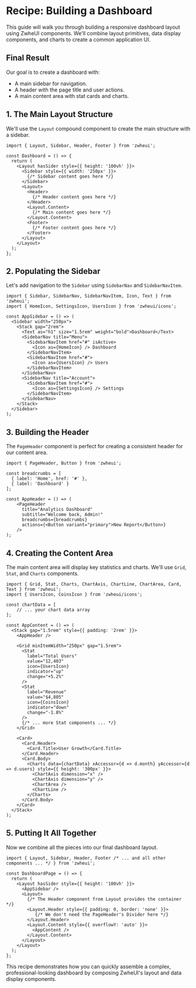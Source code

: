 # Recipe: Building a Dashboard

This guide will walk you through building a responsive dashboard layout using ZwheUI components. We'll combine layout primitives, data display components, and charts to create a common application UI.

## Final Result

Our goal is to create a dashboard with:
-   A main sidebar for navigation.
-   A header with the page title and user actions.
-   A main content area with stat cards and charts.

## 1. The Main Layout Structure

We'll use the `Layout` compound component to create the main structure with a sidebar.

```tsx
import { Layout, Sidebar, Header, Footer } from 'zwheui';

const Dashboard = () => {
  return (
    <Layout hasSider style={{ height: '100vh' }}>
      <Sidebar style={{ width: '250px' }}>
        {/* Sidebar content goes here */}
      </Sidebar>
      <Layout>
        <Header>
          {/* Header content goes here */}
        </Header>
        <Layout.Content>
          {/* Main content goes here */}
        </Layout.Content>
        <Footer>
          {/* Footer content goes here */}
        </Footer>
      </Layout>
    </Layout>
  );
};
```

## 2. Populating the Sidebar

Let's add navigation to the `Sidebar` using `SidebarNav` and `SidebarNavItem`.

```tsx
import { Sidebar, SidebarNav, SidebarNavItem, Icon, Text } from 'zwheui';
import { HomeIcon, SettingsIcon, UsersIcon } from 'zwheui/icons';

const AppSidebar = () => (
  <Sidebar width="250px">
    <Stack gap="2rem">
      <Text as="h1" size="1.5rem" weight="bold">Dashboard</Text>
      <SidebarNav title="Menu">
        <SidebarNavItem href="#" isActive>
          <Icon as={HomeIcon} /> Dashboard
        </SidebarNavItem>
        <SidebarNavItem href="#">
          <Icon as={UsersIcon} /> Users
        </SidebarNavItem>
      </SidebarNav>
      <SidebarNav title="Account">
        <SidebarNavItem href="#">
          <Icon as={SettingsIcon} /> Settings
        </SidebarNavItem>
      </SidebarNav>
    </Stack>
  </Sidebar>
);
```

## 3. Building the Header

The `PageHeader` component is perfect for creating a consistent header for our content area.

```tsx
import { PageHeader, Button } from 'zwheui';

const breadcrumbs = [
  { label: 'Home', href: '#' },
  { label: 'Dashboard' }
];

const AppHeader = () => (
    <PageHeader
      title="Analytics Dashboard"
      subtitle="Welcome back, Admin!"
      breadcrumbs={breadcrumbs}
      actions={<Button variant="primary">New Report</Button>}
    />
);
```

## 4. Creating the Content Area

The main content area will display key statistics and charts. We'll use `Grid`, `Stat`, and `Charts` components.

```tsx
import { Grid, Stat, Charts, ChartAxis, ChartLine, ChartArea, Card, Text } from 'zwheui';
import { UsersIcon, CoinsIcon } from 'zwheui/icons';

const chartData = [
    // ... your chart data array
];

const AppContent = () => (
  <Stack gap="1.5rem" style={{ padding: '2rem' }}>
    <AppHeader />
    
    <Grid minItemWidth="250px" gap="1.5rem">
      <Stat 
        label="Total Users" 
        value="12,403" 
        icon={UsersIcon} 
        indicator="up" 
        change="+5.2%" 
      />
      <Stat 
        label="Revenue" 
        value="$4,805" 
        icon={CoinsIcon} 
        indicator="down" 
        change="-1.8%" 
      />
      {/* ... more Stat components ... */}
    </Grid>

    <Card>
      <Card.Header>
        <Card.Title>User Growth</Card.Title>
      </Card.Header>
      <Card.Body>
        <Charts data={chartData} xAccessor={d => d.month} yAccessor={d => d.users} style={{ height: '300px' }}>
          <ChartAxis dimension="x" />
          <ChartAxis dimension="y" />
          <ChartArea />
          <ChartLine />
        </Charts>
      </Card.Body>
    </Card>
  </Stack>
);
```

## 5. Putting It All Together

Now we combine all the pieces into our final dashboard layout.

```tsx
import { Layout, Sidebar, Header, Footer /* ... and all other components ... */ } from 'zwheui';

const DashboardPage = () => {
  return (
    <Layout hasSider style={{ height: '100vh' }}>
      <AppSidebar />
      <Layout>
        {/* The Header component from Layout provides the container */}
        <Layout.Header style={{ padding: 0, border: 'none' }}>
           {/* We don't need the PageHeader's Divider here */}
        </Layout.Header>
        <Layout.Content style={{ overflowY: 'auto' }}>
          <AppContent />
        </Layout.Content>
      </Layout>
    </Layout>
  );
};
```
This recipe demonstrates how you can quickly assemble a complex, professional-looking dashboard by composing ZwheUI's layout and data display components.

